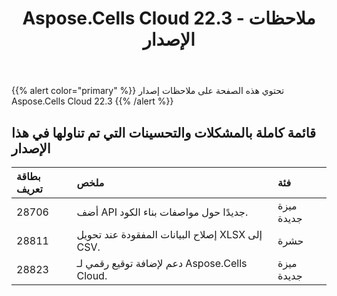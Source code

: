 ﻿---
title: Aspose.Cells Cloud 22.3 - ملاحظات الإصدار
second_title: Aspose.Cells Cloud Documen
type: docs
url: /ar/aspose-cells-cloud-22-3-release-notes/
description: Aspose.Cells Cloud يدعم Excel لإنشاء وتحويل ودمج وتقسيم وحماية وتشغيل الكائن الداخلي وما إلى ذلك
weight: 19
---
{{% alert color="primary" %}} 
تحتوي هذه الصفحة على ملاحظات إصدار Aspose.Cells Cloud 22.3
{{% /alert %}} 
## **قائمة كاملة بالمشكلات والتحسينات التي تم تناولها في هذا الإصدار**
|**بطاقة تعريف**|**ملخص**|**فئة**|
|:- |:- |:- |
|28706 |أضف API جديدًا حول مواصفات بناء الكود.| ميزة جديدة|
|28811 |إصلاح البيانات المفقودة عند تحويل XLSX إلى CSV.| حشرة|
|28823 |دعم لإضافة توقيع رقمي لـ Aspose.Cells Cloud.| ميزة جديدة|
